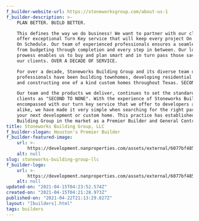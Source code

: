 ```yaml
---
f_builder-website-url: https://stoneworksgroup.com/about-us-1
f_builder-description: >-
    PLAN BETTER. BUILD BETTER.

    This defines the way we do business! We want to partner with our clients and
    offer exceptional Turn Key service that will keep every project On Budget and
    On Schedule. Our team of experienced professionals ensures a seamless project
    from budgeting through completion and every step in between. Our logistical
    prowess enables us to buy and plan smart and in turn pass those saving on to
    our clients. OVER A DECADE OF SERVICE.

    For over a decade, Stoneworks Building Group and its diverse team of
    professionals have been building townhomes, developing residential communities
    and constructing one of a kind custom homes throughout Texas. SECOND TO NONE.

    Our team and the products we deliver, continues to set the standard for our
    clients as "SECOND TO NONE". With the experience of Stoneworks Building Group
    encompassed with our turn key service that we offer to developers and families
    alike, we have made it very simple when searching for the right partner for
    your next development or custom home. This practice has established Stoneworks
    Building Group in the market as a Premier Builder and General Contractor.
title: Stoneworks Building Group, LLC
f_builder-slogan: Houston's Premier Builder
f_builder-featured-image:
    url: >-
        https://development.nanproperties.com/assets/external/6077bf485e0f21e2537f2239_605d413d314688ecb805b-0267-4bb0-a246-9bb095b59482-1.jpeg
    alt: null
slug: stoneworks-building-group-llc
f_builder-logo:
    url: >-
        https://development.nanproperties.com/assets/external/6077bf485e0f212ed57f2238_292c3175-4571-4390-a9d4-4a97998d4d66.png
    alt: null
updated-on: "2021-04-15T04:23:52.574Z"
created-on: "2021-04-15T04:21:28.973Z"
published-on: "2021-04-22T21:13:29.827Z"
layout: "[builders].html"
tags: builders
---
```

